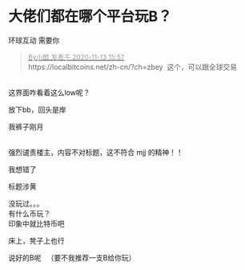 # 大佬们都在哪个平台玩B？


环球互动 需要你

<div class="quote"><blockquote><font size="2"><a href="https://www.hostloc.com/forum.php?mod=redirect&amp;goto=findpost&amp;pid=9448919&amp;ptid=766127" target="_blank"><font color="#999999">By小酷 发表于 2020-11-13 15:57</font></a></font><br />
https://localbitcoins.net/zh-cn/?ch=zbey&nbsp;&nbsp;这个，可以跟全球交易</blockquote></div><br />
这界面咋看着这么low呢？<img id="aimg_uzKOn" onclick="zoom(this, this.src, 0, 0, 0)" class="zoom" src="https://cdn.jsdelivr.net/gh/hishis/forum-master/public/images/patch.gif" onmouseover="img_onmouseoverfunc(this)" onload="thumbImg(this)" border="0" alt="" />

放下bb，回头是岸

我裤子刚月

<img src="static/image/smiley/yct/014.gif" smilieid="45" border="0" alt="" /><br />
<br />
强烈谴责楼主，内容不对标题，这不符合 mjj 的精神！！

我想错了

标题涉黄

没玩过。。。<br />
有什么币玩？<br />
印象中就比特币吧<img id="aimg_Z20nX" onclick="zoom(this, this.src, 0, 0, 0)" class="zoom" src="https://cdn.jsdelivr.net/gh/hishis/forum-master/public/images/patch.gif" onmouseover="img_onmouseoverfunc(this)" onload="thumbImg(this)" border="0" alt="" />

床上，凳子上也行

说好的B呢&nbsp; &nbsp;（要不我推荐一支B给你玩）
